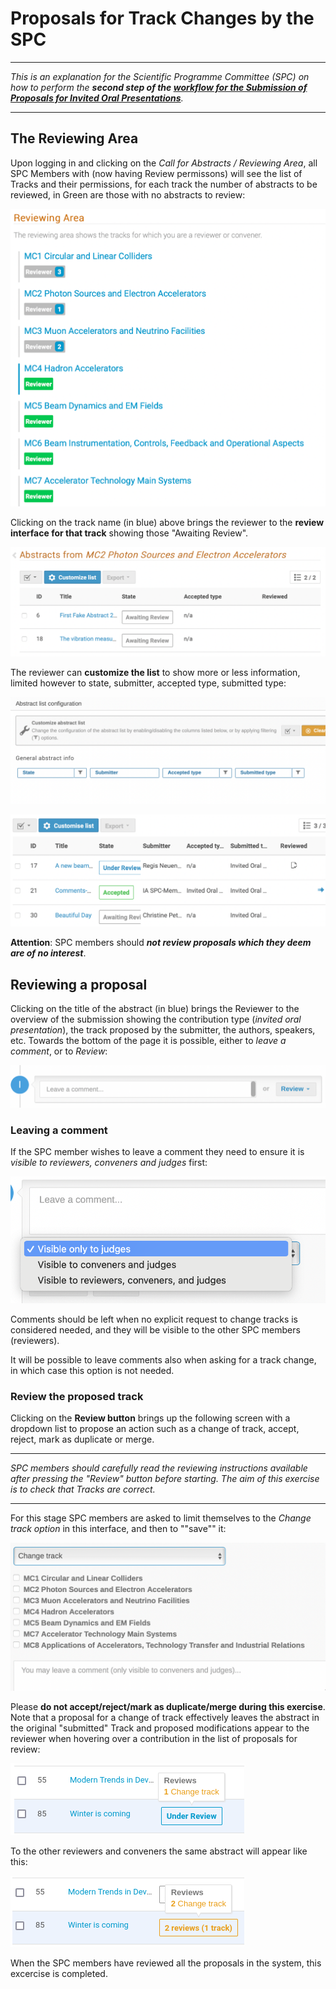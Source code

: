 # Proposals for Track Changes by the SPC

---

*This is an explanation for the Scientific Programme Committee (SPC) on how to  perform the **second step of the [workflow for the Submission of Proposals for Invited Oral Presentations](intro.md#normal-ipac-workflow)**.*

---

## The Reviewing Area

Upon logging in and clicking on the *Call for Abstracts / Reviewing Area*, all SPC Members with (now having Review permissons) will see the list of Tracks and their permissions, for each track the number of abstracts to be reviewed, in Green are those with no abstracts to review:

![](img/reviewing_area-reviewer.png)

Clicking on the track name (in blue) above brings the reviewer to the **review interface for that track** showing those "Awaiting Review".

![](img/abstracts_list_reviewer.png)

The reviewer can **customize the list** to show more or less information, limited however to state, submitter, accepted type, submitted type:

![](img/abstracts_list_customisation-reviewer1.png)

![](img/abstracts_list_customisation-reviewer2.png)

**Attention**: SPC members should ***not review proposals which they deem are of no interest***.

## Reviewing a proposal

Clicking on the title of the abstract (in blue) brings the Reviewer to the overview of the submission showing the contribution type (*invited oral presentation*), the track proposed by the submitter, the authors, speakers, etc.
Towards the bottom of the page it is possible, either to *leave a comment*, or to *Review*:

![](img/comment_or_review.png)

### Leaving a comment

If the SPC member wishes to leave a comment they need to ensure it is *visible to reviewers, conveners and judges* first: 

![](img/comment_visibility.png)

Comments should be left when no explicit request to change tracks is considered needed, and they will be visible to the other SPC members (reviewers).

It will be possible to leave comments also when asking for a track change, in which case this option is not needed.

### Review the proposed track

Clicking on the **Review button** brings up the following screen with a dropdown list to propose an action such as a change of track, accept, reject, mark as duplicate or merge. 

---

*SPC members should carefully read the reviewing instructions available after pressing the "Review" button before starting. The aim of this exercise is to check that Tracks are correct.*

---

For this stage SPC members are asked to limit themselves to the *Change track option* in this interface, and then to ""save"" it:

![](img/change_track.png)

Please **do not accept/reject/mark as duplicate/merge during this exercise**.
Note that a proposal for a change of track effectively leaves the abstract in the original "submitted" Track and proposed modifications appear to the reviewer when hovering over a contribution in the list of proposals for review:

![](img/abstract_reviewed_1.png)

To the other reviewers and conveners the same abstract will appear like this:

![](img/abstract_reviewed_2.png)

When the SPC members have reviewed all the proposals in the system, this excercise is completed.

